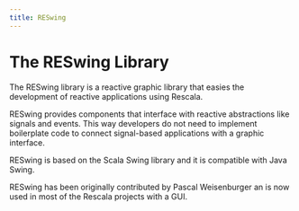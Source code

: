 ```yaml
---
title: RESwing
---
```

# The RESwing Library

The RESwing library is a reactive graphic library that
easies the development of reactive applications using
Rescala.

RESwing provides components that interface with reactive
abstractions like signals and events. This way developers
do not need to implement boilerplate code to connect
signal-based applications with a graphic interface.

RESwing is based on the Scala Swing library and it is
compatible with Java Swing.

RESwing has been originally contributed by Pascal
Weisenburger an is now used in most of the Rescala projects
with a GUI.
